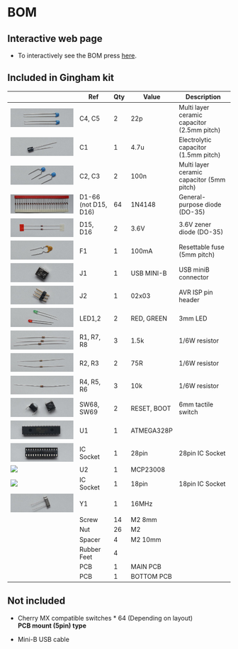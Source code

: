 # BOM 
## Interactive web page
- To interactively see the BOM press [here](../../pcb/bom/ibom.html).  

## Included in Gingham kit
|                                   | Ref         | Qty | Value               | Description                                 |
|-----------------------------------|-------------|-----|---------------------|---------------------------------------------|
| ![22pF](../img/parts/P1020154.JPG) | C4, C5      | 2   | 22p                 | Multi layer ceramic capacitor (2.5mm pitch) |
| ![4.7uF](../img/parts/P1020157.JPG)              | C1          | 1   | 4.7u                | Electrolytic capacitor (1.5mm pitch)        |
| ![100nF](../img/parts/P1020155.JPG)              | C2, C3      | 2   | 100n                | Multi layer ceramic capacitor (5mm pitch)   |
| ![1N4148](../img/parts/P1020138.JPG)              | D1-66 (not D15, D16)       | 64  | 1N4148              | General-purpose diode (DO-35)               |
| ![3.6V](../img/parts/P1020151.JPG)              | D15, D16    | 2   | 3.6V                | 3.6V zener diode (DO-35)                 |
| ![fuse](../img/parts/P1020156.JPG)              | F1          | 1   | 100mA               | Resettable fuse (5mm pitch)                 |
| ![USB](../img/parts/P1020147.JPG)              | J1          | 1   | USB MINI-B          | USB miniB connector                         |
| ![2x3](../img/parts/P1020158.JPG)              | J2          | 1   | 02x03               | AVR ISP pin header                          |
| ![LED](../img/parts/P1020159.JPG)              | LED1,2      | 2   | RED, GREEN              | 3mm LED                                     |
| ![1.5k](../img/parts/P1020161.JPG)              | R1, R7, R8  | 3   | 1.5k                | 1/6W resistor                               |
| ![75R](../img/parts/P1020160.JPG)              | R2, R3      | 2   | 75R                 | 1/6W resistor                               |
| ![10k](../img/parts/P1020162.JPG)              | R4, R5, R6          | 3   | 10k                 | 1/6W resistor                               |
| ![](../img/parts/P1020153.JPG)              | SW68, SW69     | 2   | RESET, BOOT         | 6mm tactile switch                          |
| ![](../img/parts/P1020149.JPG)              | U1          | 1   | ATMEGA328P          |                                             |
| ![](../img/parts/P1020148.JPG)              | IC Socket   | 1   | 28pin               | 28pin IC Socket                             |
| ![](../img/parts/P1020149)              | U2          | 1   | MCP23008          |                                             |
| ![](../img/parts/P1020148)              | IC Socket   | 1   | 18pin               | 18pin IC Socket                             |
| ![](../img/parts/P1020150.JPG)              | Y1          | 1   | 16MHz               |                                             |
|                                    | Screw       | 14  | M2 8mm              |                                             |
|                                    | Nut         | 26  | M2                  |                                             |
|                                    | Spacer      | 4   | M2 10mm             |                                             |
|                                    | Rubber Feet | 4   |                     |                                             |
|                                   | PCB         | 1   | MAIN PCB            |                                             |
|                                   | PCB         | 1   | BOTTOM PCB          |                                             |

## Not included
- Cherry MX compatible switches * 64 (Depending on layout)   
**PCB mount (5pin) type**

- Mini-B USB cable
